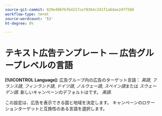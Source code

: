 ```yaml
---
source-git-commit: 029e406fbfb4217ce78364c2d1f1a6dae24ff588
workflow-type: tm+mt
source-wordcount: '53'
ht-degree: 0%

---
```

# テキスト広告テンプレート — 広告グループレベルの言語

**[!UICONTROL Language]:** 広告グループ内の広告のターゲット言語： *英語*, *フランス語*, *フィンランド語*, *ドイツ語*, *ノルウェー語*, *スペイン語*&#x200B;または *スウェーデン語*. 新しいキャンペーンのデフォルトはです。 *英語*.

この設定は、広告を表示できる国と地域を決定します。 キャンペーンのロケーションターゲットと互換性のある言語を選択します。
